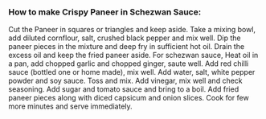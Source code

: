 ### How to make Crispy Paneer in Schezwan Sauce:

Cut the Paneer in squares or triangles and keep aside.
Take a mixing bowl, add diluted cornflour, salt, crushed black pepper and mix well.
Dip the paneer pieces in the mixture and deep fry in sufficient hot oil.
Drain the excess oil and keep the fried paneer aside.
For schezwan sauce, Heat oil in a pan, add chopped garlic and chopped ginger, saute well.
Add red chilli sauce (bottled one or home made), mix well.
Add water, salt, white pepper powder and soy sauce.
Toss and mix.
Add vinegar, mix well and check seasoning.
Add sugar and tomato sauce and bring to a boil.
Add fried paneer pieces along with diced capsicum and onion slices.
Cook for few more minutes and serve immediately.